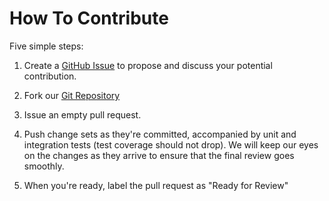 # How To Contribute

Five simple steps:

1. Create a [GitHub Issue](https://github.com/kode4food/cheeseburger/issues)
   to propose and discuss your potential contribution.

2. Fork our [Git Repository](https://github.com/kode4food/cheeseburger)

3. Issue an empty pull request.

4. Push change sets as they're committed, accompanied by unit and integration
   tests (test coverage should not drop). We will keep our eyes on the
   changes as they arrive to ensure that the final review goes smoothly.

5. When you're ready, label the pull request as "Ready for Review"
